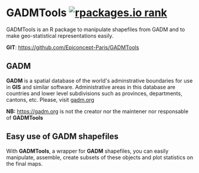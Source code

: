 # GADMTools [![rpackages.io rank](https://www.rpackages.io/badge/GADMTools.svg)](https://www.rpackages.io/package/GADMTools)

GADMTools is an R package to manipulate shapefiles from GADM and to make geo-statistical representations easily.

**GIT**: https://github.com/Epiconcept-Paris/GADMTools

## GADM

**GADM** is a spatial database of the world's adminstrative boundaries for use in **GIS** and similar software. Administrative areas in this database are countries and lower level subdivisions such as provinces, departments, cantons, etc.
Please, visit [gadm.org](https://gadm.org/) 

**NB:** https://gadm.org is not the creator nor the maintener nor responsable of **GADMTools**

## Easy use of GADM shapefiles

With **GADMTools**, a wrapper for **GADM** shapefiles, you can easily manipulate, assemble, create subsets of these objects and plot statistics on the final maps.

